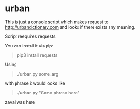 # urban

This is just a console script which makes request to http://urbandictionary.com and looks if there exists any meaning.

Script reequires requests

You can install it via pip:
> pip3 install requests

Using

> ./urban.py some_arg

with phrase it would looks like 

> ./urban.py "Some phrase here"


zaval was here

